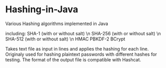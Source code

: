 # Hashing-in-Java
Various Hashing algorithms implemented in Java 

including:
SHA-1 (with or without salt) \n
SHA-256 (with or without salt) \n 
SHA-512 (with or without salt) \n
HMAC
PBKDF-2
BCrypt

Takes text file as input in lines and applies the hashing for each line.
Originaly used for hashing plaintext passwords with different hashes for testing.
The format of the output file is compatible with Hashcat.
